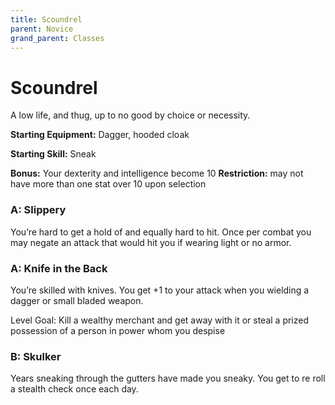 ```yaml
---
title: Scoundrel
parent: Novice
grand_parent: Classes
---
```

# Scoundrel

A low life, and thug, up to no good by choice or necessity.

**Starting Equipment:** Dagger, hooded cloak

**Starting Skill:** Sneak

**Bonus:** Your dexterity and intelligence become 10
**Restriction:** may not have more than one stat over 10 upon selection

### A: Slippery
You’re hard to get a hold of and equally hard to hit. Once per combat you may
negate an attack that would hit you if wearing light or no armor.

### A: Knife in the Back
You’re skilled with knives. You get +1 to your attack when you wielding a
dagger or small bladed weapon.

Level Goal: Kill a wealthy merchant and get away with it or steal a prized
possession of a person in power whom you despise

### B: Skulker
Years sneaking through the gutters have made you sneaky. You get to re roll a
stealth check once each day. 

